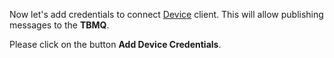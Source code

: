 Now let's add credentials to connect 
<a target='_blank' href='https://thingsboard.io/docs/mqtt-broker/user-guide/mqtt-client-type/#device-client'>Device</a> client.
This will allow publishing messages to the **TBMQ**.

Please click on the button **Add Device Credentials**.
